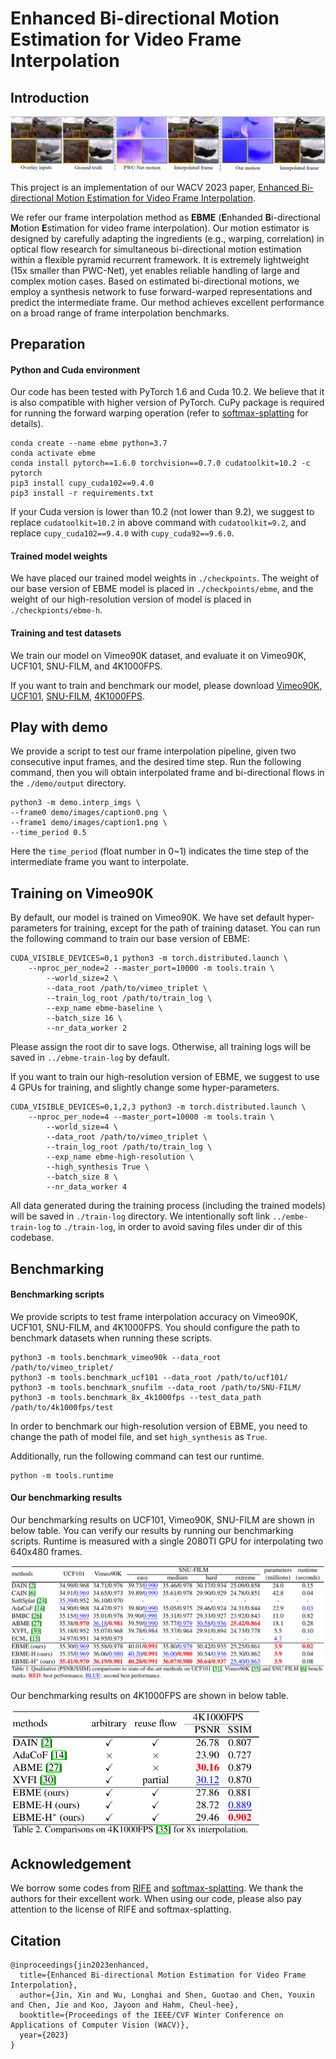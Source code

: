 # Enhanced Bi-directional Motion Estimation for Video Frame Interpolation


## Introduction
![](./figures/intro.png)

This project is an implementation of our WACV 2023 paper, [Enhanced
Bi-directional Motion Estimation for Video Frame
Interpolation](https://arxiv.org/abs/2206.08572).

We refer our frame interpolation method as **EBME** (**E**nhanded
**B**i-directional **M**otion **E**stimation for video frame interpolation).
Our motion estimator is designed by carefully adapting the ingredients (e.g.,
warping, correlation) in optical flow research for simultaneous bi-directional
motion estimation within a flexible pyramid recurrent framework. It is extremely
lightweight (15x smaller than PWC-Net), yet enables reliable handling of large
and complex motion cases. Based on estimated bi-directional motions, we employ a
synthesis network to fuse forward-warped representations and predict the
intermediate frame. Our method achieves excellent performance on a broad range
of frame interpolation benchmarks.


## Preparation
#### Python and Cuda environment
Our code has been tested with PyTorch 1.6 and Cuda 10.2. We believe that it is
also compatible with higher version of PyTorch. CuPy package is required for
running the forward warping operation (refer to
[softmax-splatting](https://github.com/sniklaus/softmax-splatting) for details).
```
conda create --name ebme python=3.7
conda activate ebme
conda install pytorch==1.6.0 torchvision==0.7.0 cudatoolkit=10.2 -c pytorch
pip3 install cupy_cuda102==9.4.0
pip3 install -r requirements.txt
```

If your Cuda version is lower than 10.2 (not lower than 9.2), we suggest to
replace `cudatoolkit=10.2` in above command with `cudatoolkit=9.2`, and replace
`cupy_cuda102==9.4.0` with `cupy_cuda92==9.6.0`.


#### Trained model weights
We have placed our trained model weights in `./checkpoints`. The weight of our
base version of EBME model is placed in `./checkpoints/ebme`, and the weight of
our high-resolution version of model is placed in `./checkpionts/ebme-h`.


#### Training and test datasets
We train our model on Vimeo90K dataset, and evaluate it on Vimeo90K, UCF101,
SNU-FILM, and 4K1000FPS.

If you want to train and benchmark our model, please download
[Vimeo90K](http://toflow.csail.mit.edu/),
[UCF101](https://liuziwei7.github.io/projects/VoxelFlow),
[SNU-FILM](https://myungsub.github.io/CAIN/),
[4K1000FPS](https://github.com/JihyongOh/XVFI#X4K1000FPS).


## Play with demo
We provide a script to test our frame interpolation pipeline, given two
consecutive input frames, and the desired time step. Run the following command,
then you will obtain interpolated frame and bi-directional flows in the
`./demo/output` directory.
```
python3 -m demo.interp_imgs \
--frame0 demo/images/caption0.png \
--frame1 demo/images/caption1.png \
--time_period 0.5
```
Here the `time_period` (float number in 0~1) indicates the time step of the
intermediate frame you want to interpolate.

## Training on Vimeo90K
By default, our model is trained on Vimeo90K.  We have set default
hyper-parameters for training, except for the path of training dataset. You can
run the following command to train our base version of EBME:
```
CUDA_VISIBLE_DEVICES=0,1 python3 -m torch.distributed.launch \
    --nproc_per_node=2 --master_port=10000 -m tools.train \
        --world_size=2 \
        --data_root /path/to/vimeo_triplet \
        --train_log_root /path/to/train_log \
        --exp_name ebme-baseline \
        --batch_size 16 \
        --nr_data_worker 2
```
Please assign the root dir to save logs. Otherwise, all training logs will be
saved in `../ebme-train-log` by default.

If you want to train our high-resolution version of EBME, we suggest to use 4
GPUs for training, and slightly change some hyper-parameters.
```
CUDA_VISIBLE_DEVICES=0,1,2,3 python3 -m torch.distributed.launch \
    --nproc_per_node=4 --master_port=10000 -m tools.train \
        --world_size=4 \
        --data_root /path/to/vimeo_triplet \
        --train_log_root /path/to/train_log \
        --exp_name ebme-high-resolution \
        --high_synthesis True \
        --batch_size 8 \
        --nr_data_worker 4
```


All data generated during the training process (including the trained models)
will be saved in `./train-log` directory. We intentionally soft link
`../embe-train-log`  to `./train-log`, in order to avoid saving files under dir
of this codebase.

## Benchmarking
#### Benchmarking scripts
We provide scripts to test frame interpolation accuracy on Vimeo90K, UCF101,
SNU-FILM, and 4K1000FPS. You should configure the path to benchmark datasets
when running these scripts.

```
python3 -m tools.benchmark_vimeo90k --data_root /path/to/vimeo_triplet/
python3 -m tools.benchmark_ucf101 --data_root /path/to/ucf101/
python3 -m tools.benchmark_snufilm --data_root /path/to/SNU-FILM/
python3 -m tools.benchmark_8x_4k1000fps --test_data_path /path/to/4k1000fps/test
```

In order to benchmark our high-resolution version of EBME, you need to change
the path of model file, and set `high_synthesis` as `True`.

Additionally, run the following command can test our runtime.
```
python -m tools.runtime
```

#### Our benchmarking results
Our benchmarking results on UCF101, Vimeo90K, SNU-FILM are shown in below table.
You can verify our results by running our benchmarking scripts. Runtime is
measured with a single 2080TI GPU for interpolating two 640x480 frames.

![](./figures/quantitative-results.png)

Our benchmarking results on 4K1000FPS are shown in below table.

<img src=./figures/quantitative-4k1000fps.png width=400 />


## Acknowledgement
We borrow some codes from
[RIFE](https://github.com/megvii-research/ECCV2022-RIFE) and
[softmax-splatting](https://github.com/sniklaus/softmax-splatting). We thank the
authors for their excellent work. When using our code, please also pay attention
to the license of RIFE and softmax-splatting.


## Citation
```
@inproceedings{jin2023enhanced,
  title={Enhanced Bi-directional Motion Estimation for Video Frame Interpolation},
  author={Jin, Xin and Wu, Longhai and Shen, Guotao and Chen, Youxin and Chen, Jie and Koo, Jayoon and Hahm, Cheul-hee},
  booktitle={Proceedings of the IEEE/CVF Winter Conference on Applications of Computer Vision (WACV)},
  year={2023}
}
```
